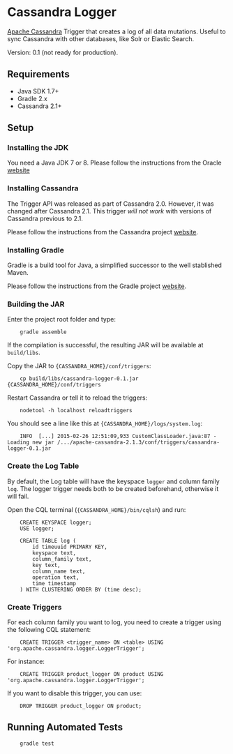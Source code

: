Cassandra Logger
================

[Apache Cassandra](http://cassandra.apache.org) Trigger that creates a log of all data mutations. Useful to sync Cassandra with other databases, like Solr or Elastic Search.

Version: 0.1 (not ready for production).

Requirements
------------

- Java SDK 1.7+
- Gradle 2.x
- Cassandra 2.1+

Setup
-----

### Installing the JDK

You need a Java JDK 7 or 8. Please follow the instructions from the Oracle [website](http://docs.oracle.com/javase/7/docs/webnotes/install/)

### Installing Cassandra

The Trigger API was released as part of Cassandra 2.0. However, it was changed after Cassandra 2.1. This trigger *will not work* with versions of Cassandra previous to 2.1.

Please follow the instructions from the Cassandra project [website](http://wiki.apache.org/cassandra/GettingStarted).

### Installing Gradle

Gradle is a build tool for Java, a simplified successor to the well stablished Maven.

Please follow the instructions from the Gradle project [website](http://gradle.org/installation).

### Building the JAR

Enter the project root folder and type:

        gradle assemble

If the compilation is successful, the resulting JAR will be available at `build/libs`.

Copy the JAR to `{CASSANDRA_HOME}/conf/triggers`:

        cp build/libs/cassandra-logger-0.1.jar {CASSANDRA_HOME}/conf/triggers

Restart Cassandra or tell it to reload the triggers:

        nodetool -h localhost reloadtriggers

You should see a line like this at `{CASSANDRA_HOME}/logs/system.log`:

        INFO  [...] 2015-02-26 12:51:09,933 CustomClassLoader.java:87 - Loading new jar /.../apache-cassandra-2.1.3/conf/triggers/cassandra-logger-0.1.jar

### Create the Log Table

By default, the Log table will have the keyspace `logger` and column family `log`. The logger trigger needs both to be created beforehand, otherwise it will fail.

Open the CQL terminal (`{CASSANDRA_HOME}/bin/cqlsh`) and run:

        CREATE KEYSPACE logger;
        USE logger;
        
        CREATE TABLE log (
            id timeuuid PRIMARY KEY,
            keyspace text,
            column_family text,
            key text,
            column_name text,
            operation text,
            time timestamp
        ) WITH CLUSTERING ORDER BY (time desc);

### Create Triggers

For each column family you want to log, you need to create a trigger using the following CQL statement:

        CREATE TRIGGER <trigger_name> ON <table> USING 'org.apache.cassandra.logger.LoggerTrigger';

For instance:

        CREATE TRIGGER product_logger ON product USING 'org.apache.cassandra.logger.LoggerTrigger';

If you want to disable this trigger, you can use:

        DROP TRIGGER product_logger ON product;

Running Automated Tests
-----------------------

        gradle test
